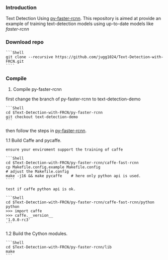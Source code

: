 ### Introduction

Text Detection Using [py-faster-rcnn](https://github.com/rbgirshick/py-faster-rcnn/blob/master/README.md).
This repository is aimed at provide an example of training text-detection models using up-to-date models like *faster-rcnn*

### Download repo

	```Shell
	git clone --recursive https://github.com/jugg1024/Text-Detection-with-FRCN.git
	````

### Compile

1. Compile py-faster-rcnn

  first change the branch of py-faster-rcnn to text-detection-demo

	```Shell
	cd $Text-Detection-with-FRCN/py-faster-rcnn
    git checkout text-detection-demo
    ```

  then follow the steps in [py-faster-rcnn](https://github.com/rbgirshick/py-faster-rcnn/blob/master/README.md).

  1.1 Build Caffe and pycaffe.

    ensure your enviroment support the training of caffe

	```Shell
	cd $Text-Detection-with-FRCN/py-faster-rcnn/caffe-fast-rcnn
	cp Makefile.config.example Makefile.config
	# adjust the Makefile.config
	make -j16 && make pycaffe    # here only python api is used.
	````

    test if caffe python api is ok.

    ```Shell
	cd $Text-Detection-with-FRCN/py-faster-rcnn/caffe-fast-rcnn/python
	python
	>>> import caffe
	>>> caffe.__version__
	'1.0.0-rc3'
	```

  1.2 Build the Cython modules.

    ```Shell
	cd $Text-Detection-with-FRCN/py-faster-rcnn/lib
	make
	```
